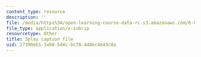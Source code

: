 ```yaml
---
content_type: resource
description: ''
file: /media/https%3A/open-learning-course-data-rc.s3.amazonaws.com/6-006-introduction-to-algorithms-fall-2011/27390eb13a985d4cbc78448ec4e43c8a_ENyox7kNKeY.vtt
file_type: application/x-subrip
resourcetype: Other
title: 3play caption file
uid: 27390eb1-3a98-5d4c-bc78-448ec4e43c8a
---
```

